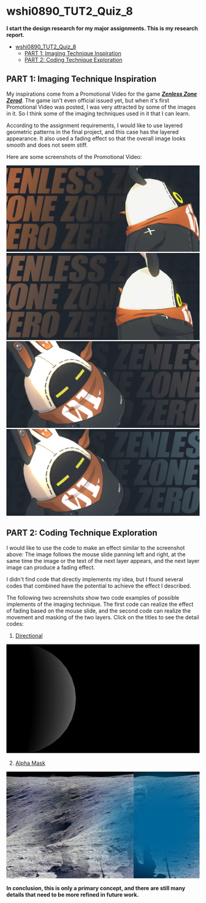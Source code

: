 # wshi0890_TUT2_Quiz_8

**I start the design research for my major assignments. This is my research report.**


- [wshi0890\_TUT2\_Quiz\_8](#wshi0890_tut2_quiz_8)
  - [PART 1: Imaging Technique Inspiration](#part-1-imaging-technique-inspiration)
  - [PART 2: Coding Technique Exploration](#part-2-coding-technique-exploration)


## PART 1: Imaging Technique Inspiration
My inspirations come from a Promotional Video for the game [***Zenless Zone Zerod***](https://www.youtube.com/watch?v=C5WS9Ohb-fI). The game isn't even official issued yet, but when it's first Promotional Video was posted, I was very attracted by some of the images in it. So I think some of the imaging techniques used in it that I can learn. 

According to the assignment requirements, I would like to use layered geometric patterns in the final project, and this case has the layered appearance. It also used a fading effect so that the overall image looks smooth and does not seem stiff.

Here are some screenshots of the Promotional Video:

![1](readmeImages/1.png)
![2](readmeImages/2.png)
![3](readmeImages/3.png)
![4](readmeImages/4.png)

## PART 2: Coding Technique Exploration
I would like to use the code to make an effect similar to the screenshot above: The image follows the mouse slide panning left and right, at the same time the image or the text of the next layer appears, and the next layer image can produce a fading effect.

I didn't find code that directly implements my idea, but I found several codes that combined have the potential to achieve the effect I described.

The following two screenshots show two code examples of possible implements of the imaging technique. The first code can realize the effect of fading based on the mouse slide, and the second code can realize the movement and masking of the two layers. Click on the titles to see the detail codes:

1. [Directional](https://p5js.org/examples/lights-directional.html)

![5](readmeImages/5.png)


2. [Alpha Mask](https://p5js.org/examples/image-alpha-mask.html)

![6](readmeImages/6.png)

**In conclusion, this is only a primary concept, and there are still many details that need to be more refined in future work.**

 